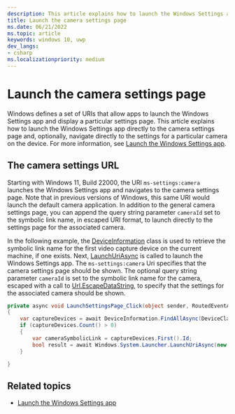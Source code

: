 ```yaml
---
description: This article explains how to launch the Windows Settings app directly to the camera settings page.
title: Launch the camera settings page
ms.date: 06/21/2022
ms.topic: article
keywords: windows 10, uwp
dev_langs:
- csharp
ms.localizationpriority: medium
---
```



# Launch the camera settings page

Windows defines a set of URIs that allow apps to launch the Windows Settings app and display a particular settings page. This article explains how to launch the Windows Settings app directly to the camera settings page and, optionally, navigate directly to the settings for a particular camera on the device. For more information, see [Launch the Windows Settings app](../launch-resume/launch-settings-app.md).

## The camera settings URL

Starting with Windows 11, Build 22000, the URI `ms-settings:camera` launches the Windows Settings app and navigates to the camera settings page. Note that in previous versions of Windows, this same URI would launch the default camera application. In addition to the general camera settings page, you can append the query string parameter `cameraId` set to the symbolic link name, in escaped URI format, to launch directly to the settings page for the associated camera.

In the following example, the [DeviceInformation](/uwp/api/Windows.Devices.Enumeration.DeviceInformation) class is used to retrieve the symbolic link name for the first video capture device on the current machine, if one exists. Next, [LaunchUriAsync](/uwp/api/windows.system.launcher.launchuriasync) is called to launch the Windows Settings app. The `ms-settings:camera` Uri specifies that the camera settings page should be shown. The optional query string parameter `cameraId` is set to the symbolic link name for the camera, escaped with a call to [Url.EscapeDataString](/dotnet/api/system.uri.escapedatastring), to specify that the settings for the associated camera should be shown. 


```csharp
private async void LaunchSettingsPage_Click(object sender, RoutedEventArgs e)
{
    var captureDevices = await DeviceInformation.FindAllAsync(DeviceClass.VideoCapture);
    if (captureDevices.Count() > 0)
    {
        var cameraSymbolicLink = captureDevices.First().Id;
        bool result = await Windows.System.Launcher.LaunchUriAsync(new Uri("ms-settings:camera?cameraId=" + Uri.EscapeDataString(cameraSymbolicLink)));
    }

}
```


## Related topics

* [Launch the Windows Settings app](../launch-resume/launch-settings-app.md)